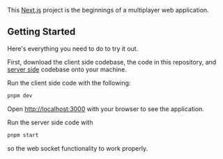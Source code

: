 This [Next.js](https://nextjs.org/) project is the beginnings of a multiplayer web application.

## Getting Started

Here's everything you need to do to try it out.

First, download the client side codebase, the code in this repository, and [server side](https://github.com/robertchapmanrlc/co-art-backend) codebase onto your machine. 

Run the client side code with the following: 

```bash
pnpm dev
```

Open [http://localhost:3000](http://localhost:3000) with your browser to see the application.

Run the server side code with 

```bash
pnpm start
```

so the web socket functionality to work properly.

